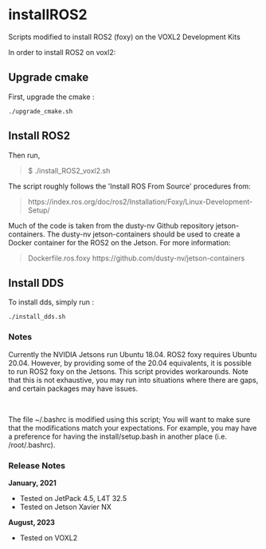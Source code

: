 # installROS2
Scripts modified to install ROS2 (foxy) on the VOXL2 Development Kits

In order to install ROS2 on voxl2:

## Upgrade cmake
First, upgrade the cmake :

```
./upgrade_cmake.sh
```
## Install ROS2
Then run,
<blockquote>$ ./install_ROS2_voxl2.sh</blockquote>

The script roughly follows the 'Install ROS From Source' procedures from:

<blockquote>https://index.ros.org/doc/ros2/Installation/Foxy/Linux-Development-Setup/</blockquote>

Much of the code is taken from the dusty-nv Github repository jetson-containers. The dusty-nv jetson-containers should be used to create a Docker container for the ROS2 on the Jetson. For more information:

<blockquote>
Dockerfile.ros.foxy
https://github.com/dusty-nv/jetson-containers
</blockquote> 

## Install DDS

To install dds, simply run :
```
./install_dds.sh
```

<h3>Notes</h3>
Currently the NVIDIA Jetsons run Ubuntu 18.04. ROS2 foxy requires Ubuntu 20.04. However, by providing some of the 20.04 equivalents, it is possible to run ROS2 foxy on the Jetsons. This script provides workarounds. Note that this is not exhaustive, you may run into situations where there are gaps, and certain packages may have issues.

<br><p>The file ~/.bashrc is modified using this script; You will want to make sure that the modifications match your expectations. For example, you may have a preference for having the install/setup.bash in another place (i.e. /root/.bashrc).
 

<h3>Release Notes</h3>

<b>January, 2021</b>
* Tested on JetPack 4.5, L4T 32.5
* Tested on Jetson Xavier NX

<b>August, 2023</b>
* Tested on VOXL2 